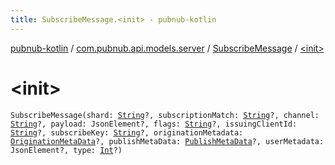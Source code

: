 ```yaml
---
title: SubscribeMessage.<init> - pubnub-kotlin
---
```


[pubnub-kotlin](../../index.html) / [com.pubnub.api.models.server](../index.html) / [SubscribeMessage](index.html) / [&lt;init&gt;](./-init-.html)

# &lt;init&gt;

`SubscribeMessage(shard: `[`String`](https://kotlinlang.org/api/latest/jvm/stdlib/kotlin/-string/index.html)`?, subscriptionMatch: `[`String`](https://kotlinlang.org/api/latest/jvm/stdlib/kotlin/-string/index.html)`?, channel: `[`String`](https://kotlinlang.org/api/latest/jvm/stdlib/kotlin/-string/index.html)`?, payload: JsonElement?, flags: `[`String`](https://kotlinlang.org/api/latest/jvm/stdlib/kotlin/-string/index.html)`?, issuingClientId: `[`String`](https://kotlinlang.org/api/latest/jvm/stdlib/kotlin/-string/index.html)`?, subscribeKey: `[`String`](https://kotlinlang.org/api/latest/jvm/stdlib/kotlin/-string/index.html)`?, originationMetadata: `[`OriginationMetaData`](../-origination-meta-data/index.html)`?, publishMetaData: `[`PublishMetaData`](../-publish-meta-data/index.html)`?, userMetadata: JsonElement?, type: `[`Int`](https://kotlinlang.org/api/latest/jvm/stdlib/kotlin/-int/index.html)`?)`